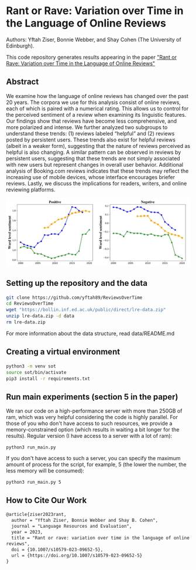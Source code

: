 # Rant or Rave: Variation over Time in the Language of Online Reviews
Authors: Yftah Ziser, Bonnie Webber, and Shay Cohen (The University of Edinburgh).

This code repository generates results appearing in the paper ["Rant or Rave: Variation over Time in the Language of Online Reviews"](https://link.springer.com/article/10.1007/s10579-023-09652-5)

## Abstract 
We examine how the language of online reviews has changed over the past 20 years. The corpora we use for this analysis consist of online reviews, each of which is paired with a numerical rating. This allows us to control for the perceived sentiment of a review when examining its linguistic features. Our findings show that reviews have become less comprehensive, and more polarized and intense. We further analyzed two subgroups to understand these trends: (1) reviews labeled “helpful” and (2) reviews posted by persistent users. These trends also exist for helpful reviews (albeit in a weaker form), suggesting that the nature of reviews perceived as helpful is also changing. A similar pattern can be observed in reviews by persistent users, suggesting that these trends are not simply associated with new users but represent changes in overall user behavior. Additional analysis of Booking.com reviews indicates that these trends may reflect the increasing use of mobile devices, whose interface encourages briefer reviews. Lastly, we discuss the implications for readers, writers, and online reviewing platforms.

![ReviewsOverTime](SOT.JPG)

## Setting up the repository and the data
```bash
git clone https://github.com/yftah89/ReviewsOverTime
cd ReviewsOverTime
wget "https://bollin.inf.ed.ac.uk/public/direct/lre-data.zip"
unzip lre-data.zip -d data
rm lre-data.zip
```
For more information about the data structure, read data/README.md

## Creating a virtual environment 
```bash
python3 -m venv sot
source sot/bin/activate
pip3 install -r requirements.txt
```

## Run main experiments (section 5 in the paper)
We ran our code on a high-performance server with more than 250GB of ram, which was very helpful considering the code is highly parallel. 
For those of you who don't have access to such resources, we provide a memory-constrained option (which results in waiting a bit longer for the results). 
Regular version (I have access to a server with a lot of ram):
```
python3 run_main.py
```
If you don't have access to such a server, you can specify the maximum amount of process for the script, for example, 5 (the lower the number, the less memory will be consumed):
```
python3 run_main.py 5
```


## How to Cite Our Work
```
@article{ziser2023rant,
  author = "Yftah Ziser, Bonnie Webber and Shay B. Cohen",
  journal = "Language Resources and Evaluation",
  year = 2023,
  title = "Rant or rave: variation over time in the language of online reviews",
  doi = {10.1007/s10579-023-09652-5},
  url = {https://doi.org/10.1007/s10579-023-09652-5}
}
```






